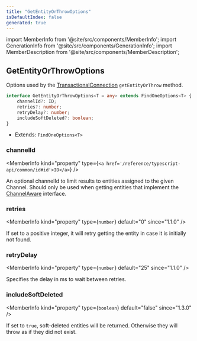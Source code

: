 ```yaml
---
title: "GetEntityOrThrowOptions"
isDefaultIndex: false
generated: true
---
```

<!-- This file was generated from the Vendure source. Do not modify. Instead, re-run the "docs:build" script -->
import MemberInfo from '@site/src/components/MemberInfo';
import GenerationInfo from '@site/src/components/GenerationInfo';
import MemberDescription from '@site/src/components/MemberDescription';


## GetEntityOrThrowOptions

<GenerationInfo sourceFile="packages/core/src/connection/types.ts" sourceLine="10" packageName="@vendure/core" />

Options used by the <a href='/reference/typescript-api/data-access/transactional-connection#transactionalconnection'>TransactionalConnection</a> `getEntityOrThrow` method.

```ts title="Signature"
interface GetEntityOrThrowOptions<T = any> extends FindOneOptions<T> {
    channelId?: ID;
    retries?: number;
    retryDelay?: number;
    includeSoftDeleted?: boolean;
}
```
* Extends: <code>FindOneOptions&#60;T&#62;</code>



<div className="members-wrapper">

### channelId

<MemberInfo kind="property" type={`<a href='/reference/typescript-api/common/id#id'>ID</a>`}   />

An optional channelId to limit results to entities assigned to the given Channel. Should
only be used when getting entities that implement the <a href='/reference/typescript-api/entities/interfaces#channelaware'>ChannelAware</a> interface.
### retries

<MemberInfo kind="property" type={`number`} default="0"  since="1.1.0"  />

If set to a positive integer, it will retry getting the entity in case it is initially not
found.
### retryDelay

<MemberInfo kind="property" type={`number`} default="25"  since="1.1.0"  />

Specifies the delay in ms to wait between retries.
### includeSoftDeleted

<MemberInfo kind="property" type={`boolean`} default="false"  since="1.3.0"  />

If set to `true`, soft-deleted entities will be returned. Otherwise they will
throw as if they did not exist.


</div>
